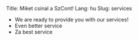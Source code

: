 Title: Miket csinal a SzCont!
Lang: hu
Slug: services

* We are ready to provide you with our services!
* Even better service
* Za best service
